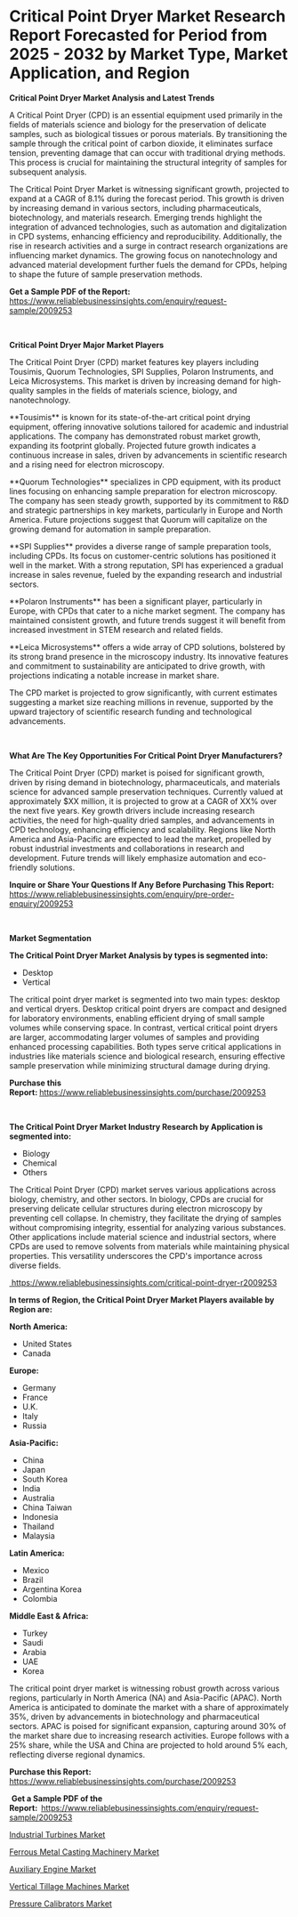 <p><h1>Critical Point Dryer Market Research Report Forecasted for Period from 2025 -  2032 by Market Type, Market Application, and Region</h1></p><p><strong>Critical Point Dryer Market Analysis and Latest Trends</strong></p>
<p><p>A Critical Point Dryer (CPD) is an essential equipment used primarily in the fields of materials science and biology for the preservation of delicate samples, such as biological tissues or porous materials. By transitioning the sample through the critical point of carbon dioxide, it eliminates surface tension, preventing damage that can occur with traditional drying methods. This process is crucial for maintaining the structural integrity of samples for subsequent analysis.</p><p>The Critical Point Dryer Market is witnessing significant growth, projected to expand at a CAGR of 8.1% during the forecast period. This growth is driven by increasing demand in various sectors, including pharmaceuticals, biotechnology, and materials research. Emerging trends highlight the integration of advanced technologies, such as automation and digitalization in CPD systems, enhancing efficiency and reproducibility. Additionally, the rise in research activities and a surge in contract research organizations are influencing market dynamics. The growing focus on nanotechnology and advanced material development further fuels the demand for CPDs, helping to shape the future of sample preservation methods.</p></p>
<p><strong>Get a Sample PDF of the Report:&nbsp;</strong> <a href="https://www.reliablebusinessinsights.com/enquiry/request-sample/2009253?utm_campaign=1873&utm_medium=2&utm_source=Github&utm_content=ia&utm_term=10042025&utm_id=critical-point-dryer">https://www.reliablebusinessinsights.com/enquiry/request-sample/2009253</a></p>
<p>&nbsp;</p>
<p><strong>Critical Point Dryer Major Market Players</strong></p>
<p><p>The Critical Point Dryer (CPD) market features key players including Tousimis, Quorum Technologies, SPI Supplies, Polaron Instruments, and Leica Microsystems. This market is driven by increasing demand for high-quality samples in the fields of materials science, biology, and nanotechnology.</p><p>**Tousimis** is known for its state-of-the-art critical point drying equipment, offering innovative solutions tailored for academic and industrial applications. The company has demonstrated robust market growth, expanding its footprint globally. Projected future growth indicates a continuous increase in sales, driven by advancements in scientific research and a rising need for electron microscopy.</p><p>**Quorum Technologies** specializes in CPD equipment, with its product lines focusing on enhancing sample preparation for electron microscopy. The company has seen steady growth, supported by its commitment to R&D and strategic partnerships in key markets, particularly in Europe and North America. Future projections suggest that Quorum will capitalize on the growing demand for automation in sample preparation.</p><p>**SPI Supplies** provides a diverse range of sample preparation tools, including CPDs. Its focus on customer-centric solutions has positioned it well in the market. With a strong reputation, SPI has experienced a gradual increase in sales revenue, fueled by the expanding research and industrial sectors.</p><p>**Polaron Instruments** has been a significant player, particularly in Europe, with CPDs that cater to a niche market segment. The company has maintained consistent growth, and future trends suggest it will benefit from increased investment in STEM research and related fields.</p><p>**Leica Microsystems** offers a wide array of CPD solutions, bolstered by its strong brand presence in the microscopy industry. Its innovative features and commitment to sustainability are anticipated to drive growth, with projections indicating a notable increase in market share.</p><p>The CPD market is projected to grow significantly, with current estimates suggesting a market size reaching millions in revenue, supported by the upward trajectory of scientific research funding and technological advancements.</p></p>
<p>&nbsp;</p>
<p><strong>What Are The Key Opportunities For Critical Point Dryer Manufacturers?</strong></p>
<p><p>The Critical Point Dryer (CPD) market is poised for significant growth, driven by rising demand in biotechnology, pharmaceuticals, and materials science for advanced sample preservation techniques. Currently valued at approximately $XX million, it is projected to grow at a CAGR of XX% over the next five years. Key growth drivers include increasing research activities, the need for high-quality dried samples, and advancements in CPD technology, enhancing efficiency and scalability. Regions like North America and Asia-Pacific are expected to lead the market, propelled by robust industrial investments and collaborations in research and development. Future trends will likely emphasize automation and eco-friendly solutions.</p></p>
<p><strong>Inquire or Share Your Questions If Any Before Purchasing This Report:</strong> <a href="https://www.reliablebusinessinsights.com/enquiry/pre-order-enquiry/2009253?utm_campaign=1873&utm_medium=2&utm_source=Github&utm_content=ia&utm_term=10042025&utm_id=critical-point-dryer">https://www.reliablebusinessinsights.com/enquiry/pre-order-enquiry/2009253</a></p>
<p>&nbsp;</p>
<p><strong>Market Segmentation</strong></p>
<p><strong>The Critical Point Dryer Market Analysis by types is segmented into:</strong></p>
<p><ul><li>Desktop</li><li>Vertical</li></ul></p>
<p><p>The critical point dryer market is segmented into two main types: desktop and vertical dryers. Desktop critical point dryers are compact and designed for laboratory environments, enabling efficient drying of small sample volumes while conserving space. In contrast, vertical critical point dryers are larger, accommodating larger volumes of samples and providing enhanced processing capabilities. Both types serve critical applications in industries like materials science and biological research, ensuring effective sample preservation while minimizing structural damage during drying.</p></p>
<p><strong>Purchase this Report:&nbsp;</strong><a href="https://www.reliablebusinessinsights.com/purchase/2009253?utm_campaign=1873&utm_medium=2&utm_source=Github&utm_content=ia&utm_term=10042025&utm_id=critical-point-dryer">https://www.reliablebusinessinsights.com/purchase/2009253</a></p>
<p>&nbsp;</p>
<p><strong>The Critical Point Dryer Market Industry Research by Application is segmented into:</strong></p>
<p><ul><li>Biology</li><li>Chemical</li><li>Others</li></ul></p>
<p><p>The Critical Point Dryer (CPD) market serves various applications across biology, chemistry, and other sectors. In biology, CPDs are crucial for preserving delicate cellular structures during electron microscopy by preventing cell collapse. In chemistry, they facilitate the drying of samples without compromising integrity, essential for analyzing various substances. Other applications include material science and industrial sectors, where CPDs are used to remove solvents from materials while maintaining physical properties. This versatility underscores the CPD's importance across diverse fields.</p></p>
<p><a href="https://www.reliablebusinessinsights.com/critical-point-dryer-r2009253?utm_campaign=1873&utm_medium=2&utm_source=Github&utm_content=ia&utm_term=10042025&utm_id=critical-point-dryer">&nbsp;https://www.reliablebusinessinsights.com/critical-point-dryer-r2009253</a></p>
<p><strong>In terms of Region, the Critical Point Dryer Market Players available by Region are:</strong></p>
<p>
    <p> <strong> North America: </strong>
        <ul>
            <li>United States</li>
            <li>Canada</li>
        </ul>
        </p> 
    <p> <strong> Europe: </strong>
        <ul>
            <li>Germany</li>
            <li>France</li>
            <li>U.K.</li>
            <li>Italy</li>
            <li>Russia</li>
        </ul>
        </p> 
    <p> <strong> Asia-Pacific: </strong>
        <ul>
            <li>China</li>
            <li>Japan</li>
            <li>South Korea</li>
            <li>India</li>
            <li>Australia</li>
            <li>China Taiwan</li>
            <li>Indonesia</li>
            <li>Thailand</li>
            <li>Malaysia</li>
        </ul>
        </p> 
    <p> <strong> Latin America: </strong>
        <ul>
            <li>Mexico</li>
            <li>Brazil</li>
            <li>Argentina Korea</li>
            <li>Colombia</li>
        </ul>
        </p> 
    <p> <strong> Middle East & Africa: </strong>
        <ul>
            <li>Turkey</li>
            <li>Saudi</li>
            <li>Arabia</li>
            <li>UAE</li>
            <li>Korea</li>
        </ul>
    </p>
    </p>
<p><p>The critical point dryer market is witnessing robust growth across various regions, particularly in North America (NA) and Asia-Pacific (APAC). North America is anticipated to dominate the market with a share of approximately 35%, driven by advancements in biotechnology and pharmaceutical sectors. APAC is poised for significant expansion, capturing around 30% of the market share due to increasing research activities. Europe follows with a 25% share, while the USA and China are projected to hold around 5% each, reflecting diverse regional dynamics.</p></p>
<p><strong>Purchase this Report: </strong><a href="https://www.reliablebusinessinsights.com/purchase/2009253?utm_campaign=1873&utm_medium=2&utm_source=Github&utm_content=ia&utm_term=10042025&utm_id=critical-point-dryer">https://www.reliablebusinessinsights.com/purchase/2009253</a></p>
<p>&nbsp;<strong>Get a Sample PDF of the Report:&nbsp;&nbsp;</strong><a href="https://www.reliablebusinessinsights.com/enquiry/request-sample/2009253?utm_campaign=1873&utm_medium=2&utm_source=Github&utm_content=ia&utm_term=10042025&utm_id=critical-point-dryer">https://www.reliablebusinessinsights.com/enquiry/request-sample/2009253</a></p>
<p><strong></strong></p>
<p><p><a href="https://github.com/shimweummul/Market-Research-Report-List-1/blob/main/industrial-turbines-market.md?utm_campaign=1873&utm_medium=2&utm_source=Github&utm_content=ia&utm_term=10042025&utm_id=critical-point-dryer">Industrial Turbines Market</a></p><p><a href="https://github.com/bauldlimle6h/Market-Research-Report-List-1/blob/main/ferrous-metal-casting-machinery-market.md?utm_campaign=1873&utm_medium=2&utm_source=Github&utm_content=ia&utm_term=10042025&utm_id=critical-point-dryer">Ferrous Metal Casting Machinery Market</a></p><p><a href="https://github.com/snaikraso/Market-Research-Report-List-1/blob/main/auxiliary-engine-market.md?utm_campaign=1873&utm_medium=2&utm_source=Github&utm_content=ia&utm_term=10042025&utm_id=critical-point-dryer">Auxiliary Engine Market</a></p><p><a href="https://github.com/kadutjoelly83/Market-Research-Report-List-1/blob/main/vertical-tillage-machines-market.md?utm_campaign=1873&utm_medium=2&utm_source=Github&utm_content=ia&utm_term=10042025&utm_id=critical-point-dryer">Vertical Tillage Machines Market</a></p><p><a href="https://github.com/sternymkere4/Market-Research-Report-List-1/blob/main/pressure-calibrators-market.md?utm_campaign=1873&utm_medium=2&utm_source=Github&utm_content=ia&utm_term=10042025&utm_id=critical-point-dryer">Pressure Calibrators Market</a></p></p>